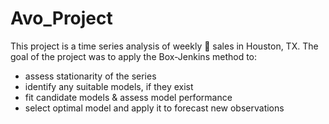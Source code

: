# Avo_Project

This project is a time series analysis of weekly :avocado: sales in Houston, TX. The goal of the project was to apply the 
Box-Jenkins method to:
+ assess stationarity of the series
+ identify any suitable models, if they exist
+ fit candidate models & assess model performance
+ select optimal model and apply it to forecast new observations

